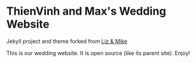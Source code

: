 # ThienVinh and Max's Wedding Website

Jekyll project and theme forked from [Liz & Mike](https://github.com/mikesplain/lizandmike.rocks)

This is our wedding website. It is open source (like its parent site). Enjoy!

